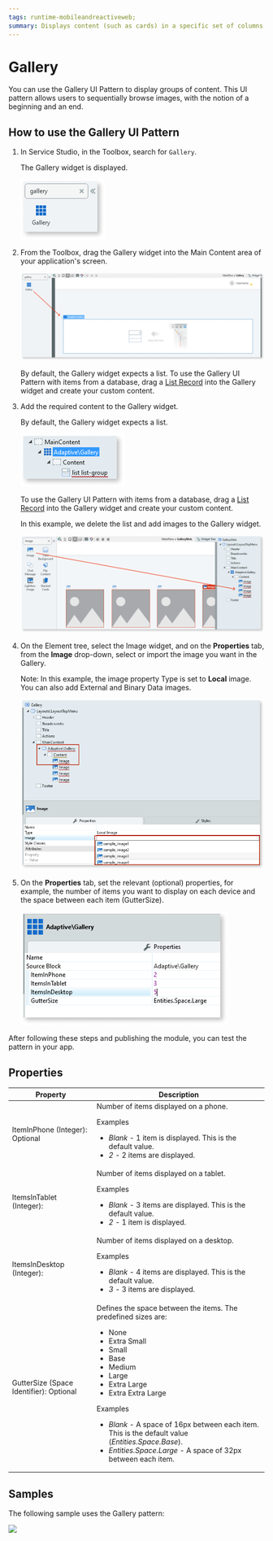 ```yaml
---
tags: runtime-mobileandreactiveweb;  
summary: Displays content (such as cards) in a specific set of columns, configurable per device type and orientation. 
---
```


# Gallery 

You can use the Gallery UI Pattern to display groups of content. This UI pattern allows users to sequentially browse images, with the notion of a beginning and an end. 

## How to use the Gallery UI Pattern

1. In Service Studio, in the Toolbox, search for `Gallery`. 

    The Gallery widget is displayed.

    ![](<images/gallery-image-8.png>)

1. From the Toolbox, drag the Gallery widget into the Main Content area of your application's screen.

    ![](<images/gallerymob-image-9.png>)

    By default, the Gallery widget expects a list. To use the Gallery UI Pattern with items from a database, drag a [List Record](<../../../../ref/lang/auto/Class.List Records Widget.md>) into the Gallery widget and create your custom content.

1. Add the required content to the Gallery widget. 

   By default, the Gallery widget expects a list. 

    ![](<images/gallerymob-image-13.png>)

    To use the Gallery UI Pattern with items from a database, drag a [List Record](<../../../../ref/lang/auto/Class.List Records Widget.md>) into the Gallery widget and create your custom content.

    In this example, we delete the list and add images to the Gallery widget. 

   ![](<images/gallerymob-image-10.png>)
 
1. On the Element tree, select the Image widget, and on the **Properties** tab, from the **Image** drop-down, select or import the image you want in the Gallery.

    Note: In this example, the image property Type is set to **Local** image. You can also add External and Binary Data images. 

   ![](<images/gallerymob-image-11.png>)
  
1. On the **Properties** tab, set the relevant (optional) properties, for example, the number of items you want to display on each device and the space between each item (GutterSize).

    ![](<images/gallerymob-image-12.png>)
    
After following these steps and publishing the module, you can test the pattern in your app.

## Properties

| **Property** |  **Description** |
|---|---|
| ItemInPhone (Integer): Optional |  Number of items displayed on a phone. <p>Examples<ul><li>_Blank_ - 1 item is displayed. This is the default value.</li><li>_2_ - 2 items are displayed.</li></ul></p> |
| ItemsInTablet (Integer):  |  Number of items displayed on a tablet. <p>Examples<ul><li>_Blank_ - 3 items are displayed. This is the default value.</li><li>_2_ - 1 item is displayed.</li></ul></p>  |    
| ItemsInDesktop (Integer):  |  Number of items displayed on a desktop. <p>Examples<ul><li>_Blank_ - 4 items are displayed. This is the default value.</li><li>_3_ - 3 items are displayed.</li></ul></p>|    
| GutterSize (Space Identifier): Optional  | Defines the space between the items. The predefined sizes are:<p><ul><li>None</li><li>Extra Small</li><li>Small</li><li>Base</li><li>Medium</li><li>Large</li><li>Extra Large</li><li>Extra Extra Large</li></ul></p><p>Examples<ul><li>_Blank_ - A space of 16px between each item. This is the default value (_Entities.Space.Base_). </li><li>_Entities.Space.Large_ - A space of 32px between each item.</li></ul></p>|
  


## Samples

The following sample uses the Gallery pattern:

![](images/Gallery-Sample-1.PNG)

